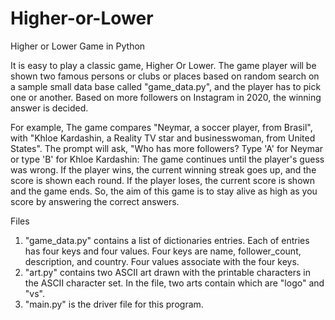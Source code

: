 # Higher-or-Lower
Higher or Lower Game in Python

It is easy to play a classic game, Higher Or Lower.
The game player will be shown two famous persons or clubs or places based on random search on a sample small data base called "game_data.py",
and the player has to pick one or another. Based on more followers on Instagram in 2020, the winning answer is decided.

For example,
  The game compares "Neymar, a soccer player, from Brasil", with "Khloe Kardashin, a Reality TV star and businesswoman, from United States".
  The prompt will ask, "Who has more followers? Type 'A' for Neymar or type 'B' for Khloe Kardashin: 
  The game continues until the player's guess was wrong. If the player wins, the current winning streak goes up, and the score is shown each round.
  If the player loses, the current score is shown and the game ends. So, the aim of this game is to stay alive as high as you score by answering the
  correct answers.

Files

1) "game_data.py" contains a list of dictionaries entries. Each of entries has four keys and four values. Four keys are name, follower_count, description, and country.
Four values associate with the four keys.
2) "art.py" contains two ASCII art drawn with the printable characters in the ASCII character set. In the file, two arts contain which are "logo" and "vs".
3) "main.py" is the driver file for this program.

